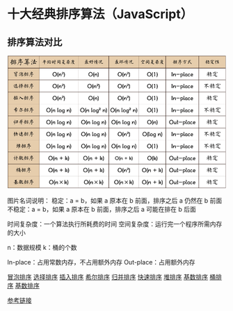# 十大经典排序算法（JavaScript）

## 排序算法对比

![排序算法对比](./img/sort.png)

图片名词说明：
稳定：a = b，如果 a 原本在 b 前面，排序之后 a 仍然在 b 前面
不稳定：a = b，如果 a 原本在 b 前面，排序之后 a 可能在排在 b 后面

时间复杂度：一个算法执行所耗费的时间
空间复杂度：运行完一个程序所需内存的大小

n：数据规模
k：桶的个数

In-place：占用常数内存，不占用额外内存
Out-place：占用额外内存

[冒泡排序](./冒泡排序.md)
[选择排序](./选择排序.md)
[插入排序](./插入排序.md)
[希尔排序](./希尔排序.md)
[归并排序](./归并排序.md)
[快速排序](./快速排序.md)
[堆排序](./堆排序.md)
[基数排序](./计数排序.md)
[桶排序](./桶排序.md)
[基数排序](./基数排序.md)

[参考链接](https://www.2cto.com/kf/201609/548586.html)
